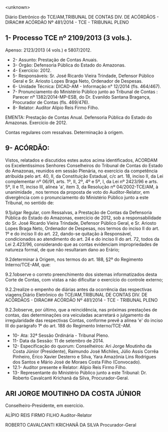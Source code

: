 &lt;unknown&gt;

Diário Eletrônico do TCE/AM,TRIBUNAL DE CONTAS DIV. DE ACÓRDÃOS - DIRAC## ACÓRDÃO Nº 481/2014 - TCE - TRIBUNAL PLENO

## 1- Processo TCE nº 2109/2013 (3 vols.).

Apenso: 2123/2013 (4 vols.) e 5807/2012.

- 2- Assunto: Prestação de Contas Anuais.
- 3- Órgão: Defensoria Pública do Estado do Amazonas.
- 4- Exercício: 2012.
- 5- Responsáveis: Sr. José Ricardo Vieira Trindade, Defensor Público Geral e Sr. Ariosto Lopes Braga Neto, Ordenador de Despesas.
- 6- Unidade Técnica: DICAD-AM - Informação n° 12/2014 (fls. 464/467).
- 7-  Pronunciamento  do Ministério  Público  junto  ao Tribunal  de  Contas :  Parecer  nº 1382/2014-MP-ESB,  do  Dr.  Evanildo  Santana  Bragança,  Procurador  de  Contas  (fls. 469/476).
- 8- Relator: Auditor Alípio Reis Firmo Filho.

EMENTA: Prestação de Contas Anual. Defensoria Pública  do  Estado  do Amazonas.  Exercício  de 2012.

Contas  regulares  com  ressalvas.  Determinação  à origem.

## 9- ACÓRDÃO:

Vistos, relatados e discutidos estes autos acima identificados,  ACORDAM os Excelentíssimos  Senhores  Conselheiros  do  Tribunal  de  Contas  do  Estado  do Amazonas, reunidos em sessão Plenária, no exercício da competência atribuída pelo art. 40, II, da Constituição Estadual, c/c art. 18, inciso II, da Lei complementar nº 06/91, arts. 1º,  II,  2º,  4º  e  5º,  I,  da  Lei  nº  2423/96  e  arts.  5º,  II  e  11,  inciso  III,  alínea  'a',  item  3,  da Resolução  nº  04/2002-TCE/AM, à  unanimidade ,  nos  termos  da  proposta  de  voto  do Auditor-Relator, em divergência com o pronunciamento do Ministério Público junto a este Tribunal, no sentido de:

9.1julgar Regular, com  Ressalvas, a Prestação de Contas da Defensoria Pública do Estado do Amazonas, exercício de 2012, sob a responsabilidade do Sr. José Ricardo Vieira Trindade, Defensor Público Geral, e Sr. Ariosto Lopes Braga Neto, Ordenador de Despesas, nos termos do inciso II do art. 1º e do inciso II do art. 22, dando-se quitação à Responsável, condicionados ao atendimento do art. 24 e do inciso II do art. 72, todos da Lei 2.423/96, considerando que as contas evidenciam impropriedades de natureza formal, de que não resultaram dano ao Erário;

9.2determinar  à  Origem,  nos  termos  do  art.  188,  §2º  do  Regimento Interno/TCE-AM, que:

9.2.1observe o correto preenchimento dos sistemas informatizados desta Corte de Contas, com vistas a não dificultar o exercício do controle externo;

9.2.2realize  o  empenho de  diárias antes da ocorrência das respectivas viagens;Diário Eletrônico do TCE/AM,TRIBUNAL DE CONTAS DIV. DE ACÓRDÃOS - DIRAC## ACÓRDÃO Nº 481/2014 - TCE - TRIBUNAL PLENO

9.2.3observe, por último, que a reincidência, nas próximas prestações de contas, das determinações ora veiculadas acarretará o julgamento da irregularidade das respectivas Contas, conforme prevê a alínea 'e' do inciso III do parágrafo 1º do art. 188 do Regimento Interno/TCE-AM.

- 10- Ata: 32ª Sessão Ordinária - Tribunal Pleno.
- 11- Data da Sessão: 11 de setembro de 2014.
- 12-  Especificação  do  quorum: Conselheiros:  Ari  Jorge  Moutinho  da  Costa  Júnior (Presidente), Raimundo José Michiles, Júlio Assis Corrêa Pinheiro, Érico Xavier Desterro e Silva, Yara Amazônia Lins Rodrigues dos Santos e Mário José de Moraes Costa Filho (Convocado).
- 12.1- Auditor presente e Relator: Alípio Reis Firmo Filho.
- 13- Representante do Ministério Público junto a este Tribunal: Dr. Roberto Cavalcanti Krichanã da Silva, Procurador-Geral.

## ARI JORGE MOUTINHO DA COSTA JÚNIOR

Conselheiro-Presidente, em exercício.

ALÍPIO REIS FIRMO FILHO Auditor-Relator

ROBERTO CAVALCANTI KRICHANÃ DA SILVA Procurador-Geral